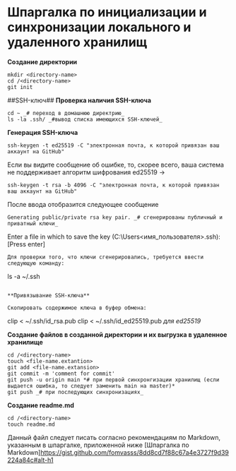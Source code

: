 # Шпаргалка по инициализации и синхронизации локального и удаленного хранилищ


**Создание директории**
```
mkdir <directory-name>
cd /<directory-name>
git init
```

##SSH-ключ##
**Проверка наличия SSH-ключа**
```
cd ~ _# переход в домашнюю директрию_
ls -la .ssh/ _#вывод списка имеющихся SSH-ключей_
```

**Генерация SSH-ключа**
```
ssh-keygen -t ed25519 -C "электронная почта, к которой привязан ваш аккаунт на GitHub" 
```
   Если вы видите сообщение об ошибке, то, скорее всего, ваша система не поддерживает алгоритм шифрования ed25519 ->
```
ssh-keygen -t rsa -b 4096 -C "электронная почта, к которой привязан ваш аккаунт на GitHub" 
```
 После ввода отобразится следующее сообщение
```
Generating public/private rsa key pair. _# сгенерированы публичный и приватный ключи_ 

```
Enter a file in which to save the key (C:\Users\<имя_пользователя>\.ssh\):[Press enter] 
```
Для проверки того, что ключи сгенерировались, требуется ввести следующую команду:
```
ls -a ~/.ssh 
```

**Привязывание SSH-ключа**

Скопировать содержимое ключа в буфер обмена:
```
clip < ~/.ssh/id_rsa.pub 
clip < ~/.ssh/id_ed25519.pub *для ed25519*
 

**Создание файлов в созданной директории и их выгрузка в удаленное хранилище**
```
cd /<directory-name>
touch <file-name.extantion>
git add <file-name.extansion>
git commit -m 'comment for commit'
git push -u origin main *# при первой синхронгизации хранилищ (если выдается ошибка, то следует заменить main на master)*
git push _# при последующих синхронизациях_
```

**Создание readme.md**
```
cd /<directory-name>
touch readme.md
```

Данный файл следует писать согласно рекомендациям по Markdown, указанным в шпаргалке, приложенной ниже
[Шпаргалка по Markdown]https://gist.github.com/fomvasss/8dd8cd7f88c67a4e3727f9d39224a84c#alt-h1


